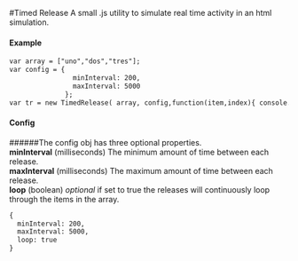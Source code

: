 #Timed Release
A small .js utility to simulate real time activity in an html simulation. 

#### Example

```html
var array = ["uno","dos","tres"];
var config = {
                minInterval: 200,
                maxInterval: 5000
              };
var tr = new TimedRelease( array, config,function(item,index){ console.log("Released ",item," at ",index); });
```

#### Config
######The config obj has three optional properties.  
**minInterval** (milliseconds) The minimum amount of time between each release.  
**maxInterval** (milliseconds) The maximum amount of time between each release.  
**loop** (boolean) _optional_ if set to true the releases will continuously loop through the items in the array.

```html
{
  minInterval: 200,
  maxInterval: 5000,
  loop: true
}
```
